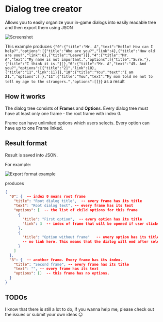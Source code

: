 # Dialog tree creator

Allows you to easily organize your in-game dialogs into easily readable tree and then export them using JSON

![Screenshot](https://user-images.githubusercontent.com/15877754/31861673-a40d5860-b731-11e7-8df8-e11481b8d9a5.png)

This example produces `{"0":{"title":"Mr. A","text":"Hello! How can I help?","options":[{"title":"Who are you?","link":4},{"title":"How old are you?","link":6},{"title":"Leave"}]},"4":{"title":"Mr. A","text":"My name is not important.","options":[{"title":"Sure."},{"title":"I think it is."}]},"6":{"title":"Mr. A","text":"45. And you?","options":[{"title":"21","link":10},{"title":"11","link":11}]},"10":{"title":"You","text":"I am 21.","options":[]},"11":{"title":"You","text":"My mom told me not to tell my age to the strangers.","options":[]}}` as a result

## How it works

The dialog tree consists of **Frame**s and **Option**s. Every dialog tree must have at least only one frame - the root frame with index 0.

Frame can have unlimited options which users selects. Every option can have up to one Frame linked.

## Result format

Result is saved into JSON.

For example:

![Export format example](https://user-images.githubusercontent.com/15877754/31861749-d5c3ab24-b732-11e7-9438-d5cf28592f0d.png)

produces

```json
{
  "0": {  -- index 0 means root frame
    "title": "Root dialog title",  -- every frame has its title
    "text": "Root dialog text", -- every frame has its text
    "options": [  -- the list of child options for this frame
      {
        "title": "First option",  -- every option has its title
        "link": 3  -- index of frame that will be opened if user clicks on this option. Optional.
      },
      {
        "title": "Option without frame"   -- every option has its title
  		-- no link here. This means that the dialog will end after selecting this option
      }
    ]
  },
  "3": {  -- another frame. Every frame has its index.
    "title": "Second frame", -- every frame has its title
    "text": "", -- every frame has its text
    "options": []  -- this frame has no options.
  }
}
```
## TODOs

I know that there is still a lot to do, if you wanna help me, please check out the issues or submit your own ideas 😉